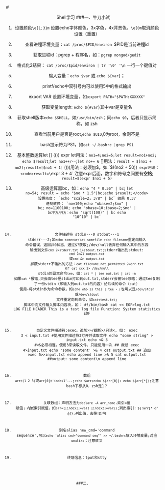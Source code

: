 #<center>Shell学习
###一、牛刀小试

1.	设置颜色`\e[1;31m` 设置echo字体颜色，3x字色，4x背景色。`\e[0m`取消颜色设置（重置）
2.  查看进程环境变量：`cat /proc/$PID/environ `$PID是当前进程id
3.  获取进程id：pgrep + 程序名，如：`pgrep mongod/gedit`
4.  格式化2结果： `cat /proc/$pid/environ | tr '\0' '\n` 一行一个键值对
5.  输入变量：`echo $var` 或 `echo ${var}`；
6.  printf/echo中双引号内可以使用5中的格式输出
7.  export VAR 设置环境变量，如:`export PATH="$PATH:XXXXXX"`
8.  获取变量length: `echo ${#var}`其中var是变量名
9.  获取shell版本`echo $SHELL`，如`/usr/bin/zsh`；同`echo $0`，后者只显示简称，如 zsh
10. 查看当前用户是否是root,`echo $UID`,0为root，余则不是
11. bash提示符为PS1，如`cat ~/.bashrc |grep PS1`
12. 基本整数运算let [] (())  expr
	let用法：`no1=4;no2=5;let result=no1+no2; echo $result`;`let no1++/--`;`let no+= 6`
    []用法：`result = $[no1 + no2];result=[$no1 + 1]`
    (())用法：必须加$，如:`$((no2 + 50))`
    expr用法： <code>result=\`expr 3 + 4\`</code>  注意expr后面，数字和符号之间要有**空格**; `result=$(expr $no1 + 5)`
13. 高级运算器bc，如：`echo "4 * 0.56" | bc`; <code>let no=54; result = echo "$no * 1.5"|bc\;echo $result;</code>
	设置精度： `echo "scale=2; 3/8" | bc` 结果 0.37
    进制转换： `no=100;echo "obase=2;$no" | bc;` `no=1100100; echo "obase=10;ibase=2;$no" | bc`
    平方/开方： `echo "sqrt(100)" | bc` `echo "10^10" | bc`
14.	文件描述符 stdin---0 stdout---1 stderr---2;如`echo somevar/cat somefile >/>> filename`重定向输入
	命令错误，返回非0状态，通过$?获取;/dev/null丢弃任何输入其中的东西
    输出到文件`cmd 2>stderr.txt 1>stdout.txt`;stderr输出到stdout: `cmd 2>&1 output.txt` 或`cmd &> output.txt`
    屏蔽stderr不输出的方法：`cat filename_not_permitted 2>err.txt` or `cat xxx 2> /dev/null` 
    stdin的副本命令`tee`，如：`cat * | tee out.txt | cat -n` 如果`cat *`报错,只会由tee把stdin打印到out.txt,stderr会被tee忽略；通过tee复制了一份stdin（即输入到out.txt的内容）给后续的命令（cat）
    使用-将stdin作为命令参数，如`echo who is this | tee -`；也可以是`/dev/stdin`或`/dev/stdout`
    文件重定向到命令，如`cat<test.txt`; 脚本中向文件输入脚本内容块，如：
            #!/bin/bash
            cat << EOF>log.txt
            LOG FILE HEADER
            This is a test log file
            Function: System statistics
            EOF
    
15.	自定义文件描述符:exec。追加>>/截断>/只读<, 如：
			exec 3 < input.txt #使用文件描述符3打开并读取文件
            echo "some string" > input.txt
            echo <& 3 #<&必须相连，使用3来读取文件，只能使用一次
            ## 截断
            exec 4>input.txt
            echo 'some content' >& 4
            cat output.txt
            ## 追加
            exec 5>>input.txt
            echo append line >& 5
            cat output.txt
            ##output: some content\n append line
16.	数组 `arr=(1 2 3)`或`arr[0]='index1'...`;`echo $arr;echo ${arr[0]}; echo ${arr[*]}`;注意bash下标从0，zsh是1？
17.	关联数组：声明方法为`declare -A arr_name`.索引=值 赋值；内嵌索引赋值，如`arr=([index1]=val1 [index2]=var2)`;列出索引：`${!arr[* or @]}`;列出值，去掉`!`即可
18.	别名alias new_cmd='command sequence',可以`echo 'alias cmd="command seq"' >> ~/.bashrc`放入环境变量;对应`unalias`；注意转义
19.	终端信息：tput和stty

###二、